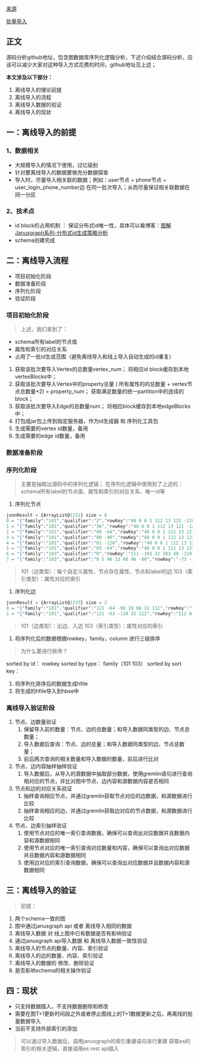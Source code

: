 [来源](https://copyfuture.com/blogs-details/20201223145705454uzde13iwoa0e705)

[批量导入](https://yoylee.github.io/article/图解JanusGraph系列-关于JanusGraph图数据批量快速导入的方案和想法（bulk_load_data）.html)

## 正文

源码分析github地址，包含图数据库序列化逻辑分析，下述介绍结合源码分析，应该可以减少大家对这种导入方式花费的时间，github地址见上述；

**本文涉及以下部分：**

1. 离线导入的理论前提
2. 离线导入的流程
3. 离线导入数据的验证
4. 离线导入的现状

## 一：离线导入的前提

### 1、数据相关

- 大规模导入的情况下使用，过亿级别
- 针对要离线导入的数据要做充分数据探查
- 导入时，尽量导入相关联的数据；例如：user节点 + phone节点 + user_login_phone_number边 在同一批次导入；从而尽量保证相关联数据在同一分区

### 2、技术点

- id block的占用机制 ： 保证分布式id唯一性，具体可以看博客：[图解Janusgraph系列-分布式id生成策略分析](https://liyangyang.blog.csdn.net/article/details/108000639)
- schema创建完成 

## 二：离线导入流程

- 项目初始化阶段
- 数据准备阶段
- 序列化阶段
- 验证阶段

### 项目初始化阶段

> 上述，我们拿到了： 

- schema所有label的节点值 
- 属性和索引的对应关系 
- 占用了一批id生成范围（避免离线导入和线上导入自动生成的id重复） 

1. 获取该批次要导入Vertex的总数量vertex_num； 将相应id block缓存到本地vertexBlocks中；
2. 获取该批次要导入Vertex中的property总量 ( 所有属性的的总数量 + vertex节点总数量*2) = property_num； 获取满足数量的统一partition中的连续的block；
3. 获取该批次要导入Edge的总数量num； 将相应block缓存到本地edgeBlocks中；
4. 打包成jar包上传到指定服务器，作为id生成器 和 序列化工具包
5. 生成需要的vertex id数量，备用
6. 生成需要的edge id数量，备用

### 数据准备阶段

### 序列化阶段

> 主要是抽取出源码中的序列化逻辑； 在序列化逻辑中使用到了上述的：schema所有label的节点值、属性和索引的对应关系、唯一id等 

1. 序列化节点

```javascript
jsonResult = {ArrayList@1231} size = 8
0 = "{"family":"101","qualifier":"2","rowKey":"48 0 0 1 112 13 121 -128","timestamp":"1595490235427","value":"0 1 9 24 77 0 44 -122"}"
1 = "{"family":"101","qualifier":"36","rowKey":"48 0 0 1 112 13 121 -128","timestamp":"1595490235427","value":"60 -115 9 24 77 0 48 -122 -1"}"
2 = "{"family":"101","qualifier":"80 -64","rowKey":"48 0 0 1 112 13 121 -128","timestamp":"1595490235427","value":"-96 50 48 49 54 45 49 50 45 48 57 32 48 50 58 50 57 58 50 -74 9 24 77 0 52 -122"}"
3 = "{"family":"101","qualifier":"80 -96","rowKey":"48 0 0 1 112 13 121 -128","timestamp":"1595490235427","value":"-96 -78 9 24 77 0 56 -122"}"
4 = "{"family":"101","qualifier":"81 -128","rowKey":"48 0 0 1 112 13 121 -128","timestamp":"1595490235427","value":"-96 85 95 51 53 50 49 57 48 -71 9 24 77 0 60 -122"}"
5 = "{"family":"101","qualifier":"83 -64","rowKey":"48 0 0 1 112 13 121 -128","timestamp":"1595490235427","value":"-88 -27 -68 -96 -23 -94 -106 9 24 77 0 64 -122"}"
6 = "{"family":"103","qualifier":"0","rowKey":"111 -103 32 103 48 -119 -96 85 95 51 53 50 49 57 48 -71","timestamp":"1595490235427","value":"5 96 13 60 96 -80"}"
7 = "{"family":"103","qualifier":"0 5 96 13 60 96 -80","rowKey":"-73 -16 125 -9 68 -119 -88 -27 -68 -96 -23 -94 -106","timestamp":"1595490235427","value":"5 96 13 60 96 -80"}"
```

> 101（边类型）：每个自定义属性、节点存在属性、节点和label的边 103（索引类型）：属性对应的索引 

1. 序列化边

```javascript
jsonResult = {ArrayList@1237} size = 2
0 = "{"family":"101","qualifier":"121 -64 -96 19 68 32 112","rowKey":"112 0 0 0 0 0 0 -128","timestamp":"1595490669289","value":"8 45 0 -114 -64 -96 -78"}"
1 = "{"family":"101","qualifier":"121 -63 -128 32 112","rowKey":"112 0 0 0 0 19 -120 -128","timestamp":"1595490669289","value":"8 45 0 -114 -64 -96 -78"}"
```

> 101（边类型）：出边、入边 103（索引类型）：属性对应的索引 

1. 将序列化后的数据根据rowkey，family，column 进行三级排序

> 为什么要进行排序？ 

sorted by id： rowkey sorted by type： family（101 103） sorted by sort key： 

1. 将序列化排序后的数据生成hfile 
2. 将生成的hfile导入到hbse中 

### 离线导入验证阶段

1. 节点、边数量验证
   1. 保留导入前的数量：节点、边的总数量；和导入数据同类型的边、节点总数量；
   2. 导入数据后查询：节点、边的总量；和导入数据同类型的边、节点总数量；
   3. 前后两次查询的相关数量和导入数据的数量，前后进行比对
2. 节点、边内容抽样抽样验证
   1. 导入数据后，从导入的源数据中抽取部分数据，使用gremlin语句进行查询相对应的节点，并比对图中节点、边内容和源数据内容是否相同
3. 节点和边的对应关系验证
   1. 抽样查询相应节点，并通过gremlin获取节点对应的边数据，和源数据进行比较
   2. 抽样查询相应的边，并通过gremlin获取边对应的节点数据，和源数据进行比较
4. 节点、边索引抽样验证
   1. 使用节点对应的唯一索引查询数据，确保可以查询出对应数据并且数据内容和源数据相同
   2. 使用节点对应的唯一索引查询对应数量和内容，确保可以查询出对应数据并且数据内容和源数据相同
   3. 使用边对应的索引查询数据，确保可以查询出对应数据并且数据内容和源数据相同

## 三：离线导入的验证

> 前提： 

1. 两个schema一致的图
2. 图中通过janusgraph api 或者 离线导入相同的数据
3. 离线导入数据 对 线上图中已有数据是否有影响验证
4. 通过janusgraph api导入数据 和 离线导入数据一致性验证
5. 离线导入的节点的数量、内容、索引验证
6. 离线导入的边的数量、内容、索引验证
7. 离线导入的数据的 修改、删除验证
8. 是否影响schema的相关操作验证

## 四：现状

- 只支持数据插入，不支持数据删除和修改 
- 需要在图T+1更新时间段之外或者停止图线上的T+1数据更新之后，再离线的批量数据导入 
- 当前不支持外部索引的添加 

> 可以通过导入数据后，调用janusgraph的索引重建语句进行重建 获取es的索引的相关逻辑，直接调用es rest api插入 